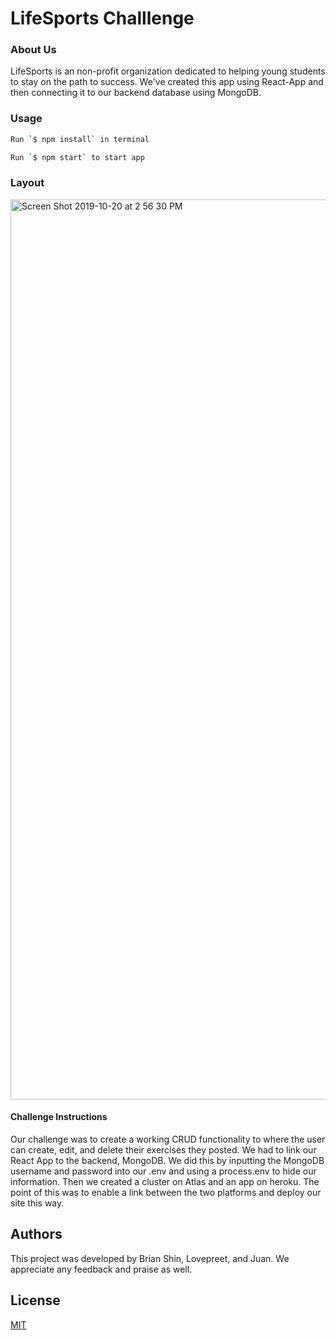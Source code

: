 
# LifeSports Challlenge 

### About Us

LifeSports is an non-profit organization dedicated to helping young students to stay on the path to success. We've created this app using React-App and then connecting it to our backend database using MongoDB.

### Usage

```bash
Run `$ npm install` in terminal

Run `$ npm start` to start app
```

### Layout
<img width="1440" alt="Screen Shot 2019-10-20 at 2 56 30 PM" src="https://user-images.githubusercontent.com/52217063/67164555-e57f5400-f349-11e9-88ab-82bbc846ef20.png">

#### Challenge Instructions

Our challenge was to create a working CRUD functionality to where the user can create, edit, and delete their exercises they posted. We had to link our React App to the backend, MongoDB. We did this by inputting the MongoDB username and password into our .env and using a process.env to hide our information. Then we created a cluster on Atlas and an app on heroku. The point of this was to enable a link between the two platforms and deploy our site this way.

## Authors

This project was developed by Brian Shin, Lovepreet, and Juan. We appreciate any feedback and praise as well. 

## License

[MIT](https://choosealicense.com/licenses/mit/#)

